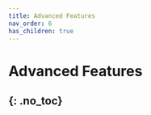 ```yaml
---
title: Advanced Features
nav_order: 6
has_children: true
---
```

# Advanced Features
{: .no_toc}
---
